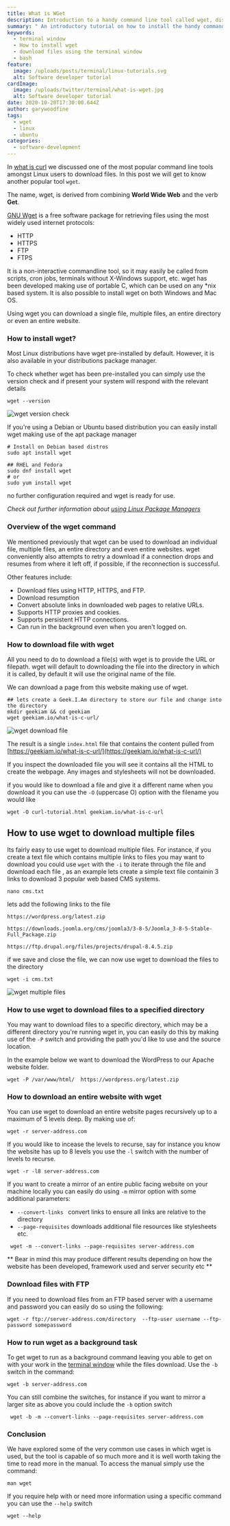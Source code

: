 ```yaml
---
title: What is WGet
description: Introduction to a handy command line tool called wget, discussing installing and its most basic use cases
summary: " An introductory tutorial on how to install the handy command line tool name wget and when and where to use it "
keywords:
  - terminal window
  - How to install wget
  - download files using the terminal window
  - bash
feature:
  image: /uploads/posts/terminal/linux-tutorials.svg
  alt: Software developer tutorial
cardImage:
  image: /uploads/twitter/terminal/what-is-wget.jpg
  alt: Software developer tutorial
date: 2020-10-20T17:30:00.644Z
author: garywoodfine
tags:
  - wget
  - linux
  - ubuntu
categories:
  - software-development
---
```

In [what is curl](https://geekiam.io/what-is-c-url/ "What is cUrl| Geek.I.Am") we discussed one of the most popular 
command line tools amongst Linux users to download files.  In this post we will get to know another popular tool `wget`.

The name, wget, is derived from combining **World Wide Web** and the verb **Get**.

[GNU Wget](https://www.gnu.org/software/wget/ "GNU Wget | GNU Operating System") is a free software package for retrieving files using
the most widely used internet protocols:
 * HTTP
 * HTTPS
 * FTP
 * FTPS 

It is a non-interactive commandline tool, so it may easily be called from scripts, cron jobs, terminals 
without X-Windows support, etc.  wget has been developed making use of portable C, which can be used on any *nix based system.
It is also possible to install wget on both Windows and Mac OS.

Using wget you can download a single file, multiple files, an entire directory or even an entire website. 

### How to install wget?

Most Linux distributions have wget pre-installed by default. However, it is also available in your distributions package
manager. 

To check whether wget has been pre-installed you can simply use the version check and if present your system will respond
with the relevant details

```shell script
wget --version
```

![wget version check ](/uploads/wget-version-check.png "wget version check")

If you're using a Debian or Ubuntu based distribution you can easily install wget making use of the apt package manager

```shell script
# Install on Debian based distros
sudo apt install wget

## RHEL and Fedora
sudo dnf install wget 
# or
sudo yum install wget

```
no further configuration required and wget is ready for use.  

*Check out further information about [using Linux Package Managers](https://geekiam.io/what-is-a-linux-package-manager/ "What is a Linux Package Manager | Geek.I.Am")*

### Overview of the wget command

We mentioned previously that wget can be used to download an individual file, multiple files, an entire directory and 
even entire websites. wget conveniently also attempts to retry a download if a connection drops and resumes from where it 
left off, if possible, if the reconnection is successful.

Other features include:
* Download files using HTTP, HTTPS, and FTP.
* Download resumption
* Convert absolute links in downloaded web pages to relative URLs.
* Supports HTTP proxies and cookies.
* Supports persistent HTTP connections.
* Can run in the background even when you aren't logged on.

### How to download file with wget

All you need to do to download a file(s) with wget is to provide the URL or filepath. wget will default to downloading 
the file into the directory in which it is called, by default it will use the original name of the file.

We can download a page from this website making use of wget.
```shell script
## lets create a Geek.I.Am directory to store our file and change into the directory
mkdir geekiam && cd geekiam
wget geekiam.io/what-is-c-url/
```

![wget download file ](/uploads/wget-download-page.png "wget download page")

The result is a single `index.html` file that contains the content pulled  from [https://geekiam.io/what-is-c-url/](https://geekiam.io/what-is-c-url/) 

If you inspect the downloaded file you will see it contains all the HTML to create the webpage. Any images and stylesheets
will not be downloaded. 

if you would like to download a file and give it a different name when you download it you can use the `-O` (uppercase O) option
with the filename you would like 

```shell script
wget -O curl-tutorial.html geekiam.io/what-is-c-url
```

## How to use wget to download multiple files

Its fairly easy to use wget to download multiple files. For instance, if you create a text file which contains multiple links
to files you may want to download you could use `wget` with the `-i` to iterate through the file and download each file
 , as an example lets create a simple text file containin 3 links to download 3 popular web based CMS systems.

```shell script
nano cms.txt
```
lets add the following links to the file

```shell script
https://wordpress.org/latest.zip

https://downloads.joomla.org/cms/joomla3/3-8-5/Joomla_3-8-5-Stable-Full_Package.zip

https://ftp.drupal.org/files/projects/drupal-8.4.5.zip

```
if we save and close the file, we can now use wget to download the files to the directory

```shell script
wget -i cms.txt
```
![wget multiple files ](/uploads/wget-multiple-files.png "wget multiple files")

### How to use wget to download files to a specified directory

You may want to download files to a specific directory, which may be a different directory you're running wget in, you can easily
do this by making use of the `-P` switch and providing the path you'd like to use and the source location.

In the example below we want to download the WordPress to our Apache website folder.

```shell script
wget -P /var/www/html/  https://wordpress.org/latest.zip
```


### How to download an entire website with wget

You can use wget to download an entire website pages recursively up to a maximum of 5 levels deep. By
making use of:

```shell script
wget -r server-address.com
```

If you would like to incease the levels to recurse, say for instance you know the website has 
up to 8 levels you use the `-l` switch with the number of levels to recurse.

```shell script
wget -r -l8 server-address.com
```

If you want to create a mirror of an entire public facing website on your machine locally you can easily do using `-m`
mirror option with some additional parameters:

* `--convert-links ` convert links to ensure all links are relative to the directory
* `--page-requisites` downloads additional file resources like stylesheets etc.

```shell script
 wget -m --convert-links --page-requisites server-address.com
```
** Bear in mind this may produce different results depending on how the website has been developed, framework used
and server security etc **


### Download files with FTP

If you need to download files from an FTP based server with a username and password you can easily do so using the following:

```shell script
wget -r ftp://server-address.com/directory  --ftp-user username --ftp-password somepassword
``` 


### How to run wget as a background task
To get wget to run as a background command leaving you able to get on with your work in the [terminal window](https://geekiam.io/what-is-a-terminal-window/ "What is a terminal window | Geek.I.Am") 
while the files download. Use the `-b` switch in the command:

```shell script
wget -b server-address.com
```
You can still combine the switches, for instance if you want to mirror a larger site as above you could include the `-b`
option switch
```shell script
 wget -b -m --convert-links --page-requisites server-address.com
```

### Conclusion
 
 We have explored some of the very common use cases in which wget is used, but the tool is capable of so much more and 
 it is well worth taking the time to read more in the manual. To access the manual simply use the command:
 
 ```shell script
man wget
```

If you require help with or need more information using a specific command you can use the `--help` switch
```shell script
wget --help
```






